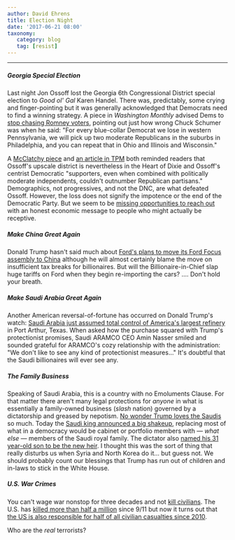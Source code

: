 ```yaml
---
author: David Ehrens
title: Election Night
date: '2017-06-21 08:00'
taxonomy:
   category: blog
   tag: [resist]
---
```

---
##### Georgia Special Election

Last night Jon Ossoff lost the Georgia 6th Congressional District special election to *Good ol' Gal* Karen Handel. There was, predictably, some crying and finger-pointing but it was generally acknowledged that Democrats need to find a winning strategy. A piece in *Washington Monthly* advised Dems to [stop chasing Romney voters](http://washingtonmonthly.com/2017/06/20/the-ossoff-parnell-lesson-stop-chasing-romney-voters/), pointing out just how wrong Chuck Schumer was when he said: "For every blue-collar Democrat we lose in western Pennsylvania, we will pick up two moderate Republicans in the suburbs in Philadelphia, and you can repeat that in Ohio and Illinois and Wisconsin."

A [McClatchy piece](https://web.archive.org/web/20190717162645/https://www.mcclatchydc.com/news/nation-world/national/article157305789.html) and [an article in TPM](http://talkingpointsmemo.com/edblog/thoughts-on-the-disappointing-result-out-of-georgia-6) both reminded readers that Ossoff's upscale district is nevertheless in the Heart of Dixie and Ossoff's centrist Democratic "supporters, even when combined with politically moderate independents, couldn't outnumber Republican partisans." Demographics, not progressives, and not the DNC, are what defeated Ossoff. However, the loss does not signify the impotence or the end of the Democratic Party. But we seem to be [missing opportunities to reach out](http://blogforarizona.net/what-are-democrats-doing-for-disillusioned-trump-voters-in-mobile-home-parks/) with an honest economic message to people who might actually be receptive.

##### Make China Great Again

Donald Trump hasn't said much about [Ford's plans to move its Ford Focus assembly to China](http://www.huffingtonpost.com/entry/ford-focus-china_us_5949efbbe4b0177d0b8a556d) although he will almost certainly blame the move on insufficient tax breaks for billionaires. But will the Billionaire-in-Chief slap huge tariffs on Ford when they begin re-importing the cars? \.... Don't hold your breath.

##### Make Saudi Arabia Great Again

Another American reversal-of-fortune has occurred on Donald Trump's watch: [Saudi Arabia just assumed total control of America's largest refinery](http://money.cnn.com/2017/05/01/investing/saudi-arabia-buys-largest-oil-refinery-port-arthur/) in Port Arthur, Texas. When asked how the purchase squared with Trump's protectionist promises, Saudi ARAMCO CEO Amin Nasser smiled and sounded grateful for ARAMCO's cozy relationship with the administration: "We don't like to see any kind of protectionist measures\..." It's doubtful that the Saudi billionaires will ever see any.

##### The Family Business

Speaking of Saudi Arabia, this is a country with no Emoluments Clause. For that matter there aren't many legal protections for *anyone* in what is essentially a family-owned business (*slash* nation) governed by a dictatorship and greased by nepotism. [No wonder Trump loves the Saudis](http://www.tomdispatch.com/post/176298/tomgram%253A_william_hartung%252C_trump%27s_love_affair_with_the_saudis/) so much. Today the [Saudi king announced a big shakeup](http://www.aljazeera.com/news/2017/06/saudi-arabia-royal-shuffle-decrees-full-170621094607031.html), replacing most of what in a democracy would be cabinet or portfolio members with — *what else* — members of the Saudi royal family. The dictator also [named his 31 year-old son to be the new heir](http://www.npr.org/sections/thetwo-way/2017/06/21/533775632/saudi-king-deposes-crown-prince-and-names-a-new-heir-age-31). I thought this was the sort of thing that really disturbs us when Syria and North Korea do it\... but guess not. We should probably count our blessings that Trump has run out of children and in-laws to stick in the White House.

##### U.S. War Crimes

You can't wage war nonstop for three decades and not [kill civilians](https://www.wired.com/2011/06/afghanistan-iraq-wars-killed-132000-civilians-report-says/). The U.S. has [killed more than half a million](http://www.slate.com/blogs/the_world_/2013/10/18/new_study_estimates_half_a_million_casualties_from_iraq_war_but_how_reliable.html) since 9/11 but now it turns out that [the US is also responsible for half of all civilian casualties since 2010](http://www.ipsnews.net/2017/06/half-worlds-civilian-war-deaths-occurred-syria-iraq-yemen/).

Who are the *real* terrorists?
